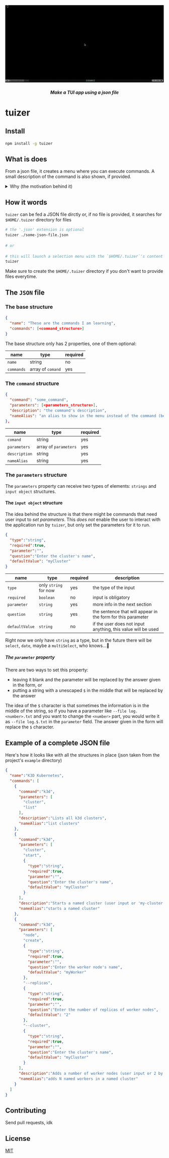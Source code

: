 <div align="center">
  <img src="tuizer-demo.gif">
  <h5>Make a TUI app using a json file</h5>
</div>


# tuizer

## Install

```bash
npm install -g tuizer
```

## What is does

From a json file, it creates a menu where you can execute commands. A small description of the command is also shown, if provided.

<details><summary>Why (the motivation behind it)</summary>

I don't remember all the possible commands from an application and I didn't wanted to keep trying to dig through documentation to find the correct combination of options to do a certain operation. Also I didn't want to created a lot of custom scripts to do those things, like having a script that does `ls -la` alone, for instance.

If I find a command that I want to use, but don't do it very often and don't want to lose it, or I want to study some application, like terraform or some other thing that has a bunch of different commands, I would want something like this available: feed a json file with the stuff you don't want to lose (commands and their descriptions) and the app will create a little menu for you.

</details>

## How it words

`tuizer` can be fed a JSON file dirctly or, if no file is provided, it searches for `$HOME/.tuizer` directory for files

```bash
# the '.json' extension is optional
tuizer ./some-json-file.json

# or

# this will launch a selection menu with the `$HOME/.tuizer`'s content
tuizer

```

Make sure to create the `$HOME/.tuizer` directory if you don't want to provide files everytime.

## The `JSON` file

### The base structure

```json
{
  "name": "These are the commands I am learning",
  "commands": [<command_structure>]
}
```

The base structure only has 2 properties, one of them optional:

|name |type  |required |
--- | --- | ---
|`name`|string|no|
|`commands`|array of `comand`|yes|


### The `command` structure

```json
{
  "command": "some_command",
  "parameters": [<parameters_structure>],
  "description": "the command's description",
  "nameAlias": "an alias to show in the menu instead of the command (because it might be big)"
},
```

|name |type  |required |
--- | --- | ---
|`comand`|string|yes|
|`parameters`|array of `parameters`|yes|
|`description`|string|yes|
|`nameAlias`|string|yes|

### The `parameters` structure

The `parameters` property can receive two types of elements: `strings` and `input object` structures.

#### The `input object` structure

The idea behind the structure is that there might be commands that need user input to *set parameters*.
This *does not* enable the user to interact with the application run by `tuizer`, but only set the parameters for it to run.

```json
{
  "type":"string",
  "required":true,
  "parameter":"",
  "question":"Enter the cluster's name",
  "defaultValue": "myCluster"
}
```

|name |type  |required |description |
--- | --- | --- | ---
|`type`|only `string` for now|yes|the type of the input|
|`required`|`boolean`|no|input is obligatory|
|`parameter`|`string`|yes|more info in the next section|
|`question`|`string`|yes|the sentence that will appear in the form for this parameter|
|`defaultValue`|`string`|no|if the user does not input anything, this value will be used|

Right now we only have `string` as a type, but in the future there will be `select`, `date`, maybe a `multiSelect`, who knows...😬

##### The `parameter` property

There are two ways to set this property:

- leaving it blank and the parameter will be replaced by the answer given in the form, or
- putting a string with a unescaped `$` in the middle that will be replaced by the answer

The idea of the `$` character is that sometimes the information is in the middle of the string, so if you have a parameter like `--file log.<number>.txt` and you want to change the `<number>` part, you would write it as `--file log.$.txt` in the `parameter` field. The answer given in the form will replace the `$` character.

## Example of a complete JSON file

Here's how it looks like with all the structures in place (json taken from the project's `example` directory)

```json
{
  "name":"K3D Kubernetes",
  "commands": [
    {
      "command":"k3d",
      "parameters": [
        "cluster",
        "list"
      ],
      "description":"Lists all k3d clusters",
      "nameAlias":"list clusters"
    },
    {
      "command":"k3d",
      "parameters": [
        "cluster",
        "start",
        {
          "type":"string",
          "required":true,
          "parameter":"",
          "question":"Enter the cluster's name",
          "defaultValue": "myCluster"
        }
      ],
      "description":"Starts a named cluster (user input or 'my-cluster' by default)",
      "nameAlias":"starts a named cluster"
    },
    {
      "command":"k3d",
      "parameters": [
        "node",
        "create",
        {
          "type":"string",
          "required":true,
          "parameter":"",
          "question":"Enter the worker node's name",
          "defaultValue": "myWorker"
        },
        "--replicas",
        {
          "type":"string",
          "required":true,
          "parameter":"",
          "question":"Enter the number of replicas of worker nodes",
          "defaultValue": "2"
        },
        "--cluster",
        {
          "type":"string",
          "required":true,
          "parameter":"",
          "question":"Enter the cluster's name",
          "defaultValue": "myCluster"
        }
      ],
      "description":"Adds a number of worker nodes (user input or 2 by default) with a given name (user input or 'myWorker' by default) in a named cluster (user input or 'myCluster' by default)",
      "nameAlias":"adds N named workers in a named cluster"
    }
  ]
}
```

## Contributing

Send pull requests, idk

## License

[MIT](LICENSE)
